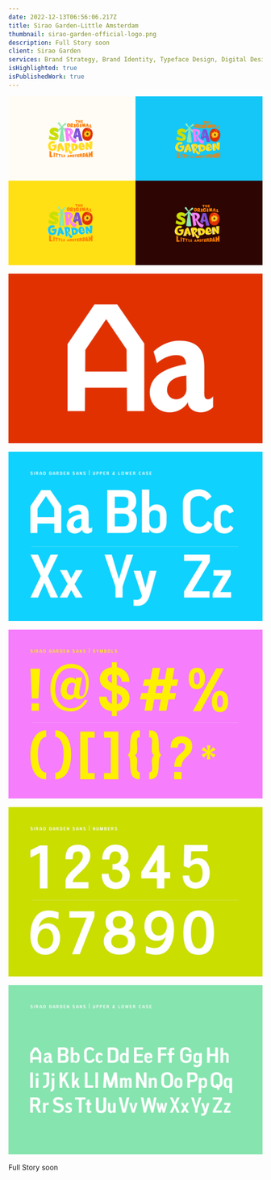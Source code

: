 ```yaml
---
date: 2022-12-13T06:56:06.217Z
title: Sirao Garden-Little Amsterdam
thumbnail: sirao-garden-official-logo.png
description: Full Story soon
client: Sirao Garden
services: Brand Strategy, Brand Identity, Typeface Design, Digital Design, Illustration
isHighlighted: true
isPublishedWork: true
---
```

![Tribox Design portfolio](official-logo-of-sirao-garden-laartboard-1.png "Tribox Design Sirao Garden")

![Tribox Design portfolio](5-copy-7.jpg "Tribox Design Sirao Garden")

![Tribox Design portfolio](5-copy-6.jpg "Tribox Design Sirao Garden")

![Tribox Design portfolio](5-copy-5.jpg "Tribox Design Sirao Garden")

![Tribox Design portfolio](5-copy-4.jpg "Tribox Design Sirao Garden")

![](5-copy-8.jpg)

Full Story soon